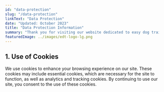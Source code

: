 ```yaml
---
id: "data-protection"
slug: "/data-protection"
linkText: "Data Protection"
date: "Updated: October 2023"
title: "Data Protection Information"
summary: "Thank you for visiting our website dedicated to easy dog training. We respect your privacy and are committed to protecting your personal information. This document outlines our practices regarding the collection, use, and protection of your data."
featuredImage: ../images/edt-logo-lg.png
---
```


## 1. Use of Cookies

We use cookies to enhance your browsing experience on our site. These cookies may include essential cookies, which are necessary for the site to function, as well as analytics and tracking cookies. By continuing to use our site, you consent to the use of these cookies.
